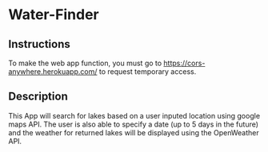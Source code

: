 # Water-Finder

## Instructions

To make the web app function, you must go to https://cors-anywhere.herokuapp.com/ to request temporary access. 

## Description

This App will search for lakes based on a user inputed location using google maps API. The user is also able to specify a date (up to 5 days in the future) and the weather for returned lakes will be displayed using the OpenWeather API. 